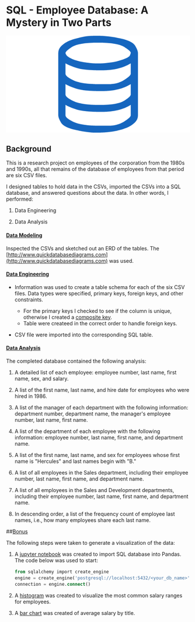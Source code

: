 # SQL - Employee Database: A Mystery in Two Parts

![sql.png](sql.png)

## Background

This is a research project on employees of the corporation from the 1980s and 1990s, all that remains of the database of employees from that period are six CSV files.

I designed tables to hold data in the CSVs, imported the CSVs into a SQL database, and answered questions about the data. In other words, I performed:

1. Data Engineering

3. Data Analysis

#### [Data Modeling](https://github.com/Chahnaz-Kbaisi/SQL-Employee-Database/tree/main/ERD)

Inspected the CSVs and sketched out an ERD of the tables. The [http://www.quickdatabasediagrams.com](http://www.quickdatabasediagrams.com) was used.

#### [Data Engineering](https://github.com/Chahnaz-Kbaisi/SQL-Employee-Database/blob/main/Analysis/Employees_Data_Engineering.sql)

* Information was used to create a table schema for each of the six CSV files. Data types were specified, primary keys, foreign keys, and other constraints.

  * For the primary keys I checked to see if the column is unique, otherwise I created a [composite key](https://en.wikipedia.org/wiki/Compound_key). 
  * Table were createed in the correct order to handle foreign keys.

* CSV file were imported into the corresponding SQL table. 

#### [Data Analysis](https://github.com/Chahnaz-Kbaisi/SQL-Employee-Database/blob/main/Analysis/Employees_Data_Analysis.sql)

The completed database contained the following analysis:

1. A detailed list of each employee: employee number, last name, first name, sex, and salary.

2. A list of the first name, last name, and hire date for employees who were hired in 1986.

3. A list of the manager of each department with the following information: department number, department name, the manager's employee number, last name, first name.

4. A list of the department of each employee with the following information: employee number, last name, first name, and department name.

5. A list of the first name, last name, and sex for employees whose first name is "Hercules" and last names begin with "B."

6. A list of all employees in the Sales department, including their employee number, last name, first name, and department name.

7. A list of all employees in the Sales and Development departments, including their employee number, last name, first name, and department name.

8. In descending order, a list of the frequency count of employee last names, i.e., how many employees share each last name.

##[Bonus](https://github.com/Chahnaz-Kbaisi/SQL-Employee-Database/tree/main/Bonus)

The following steps were taken to generate a visualization of the data:

1. A [jupyter notebook](https://github.com/Chahnaz-Kbaisi/SQL-Employee-Database/blob/main/Bonus/Bonus_Analysis.ipynb) was created to import SQL database into Pandas. The code below was used to start:

   ```sql
   from sqlalchemy import create_engine
   engine = create_engine('postgresql://localhost:5432/<your_db_name>')
   connection = engine.connect()
   ```
2. A [histogram](https://github.com/Chahnaz-Kbaisi/SQL-Employee-Database/blob/main/Bonus/Images/Range%20of%20Salaries%20for%20Employees.png) was created to visualize the most common salary ranges for employees.

3. A [bar chart](https://github.com/Chahnaz-Kbaisi/SQL-Employee-Database/blob/main/Bonus/Images/Average%20Salary%20By%20Position.png) was created of average salary by title.


